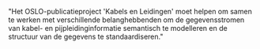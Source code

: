 "Het OSLO-publicatieproject 'Kabels en Leidingen' moet helpen om samen te werken met verschillende belanghebbenden om de gegevensstromen van kabel- en pijpleidinginformatie semantisch te modelleren en de structuur van de gegevens te standaardiseren."